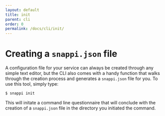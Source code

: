 ```yaml
---
layout: default
title: init
parent: cli
order: 0
permalink: /docs/cli/init/
---
```


# Creating a `snappi.json` file

A configuration file for your service can always be created through any simple text editor, but the CLI also comes with 
a handy function that walks through the creation process and generates a `snappi.json` file for you. To use this tool, 
simply type:

```
$ snappi init
```

This will initate a command line questionnaire that will conclude with the creation of a `snappi.json` file in the 
directory you initiated the command.
